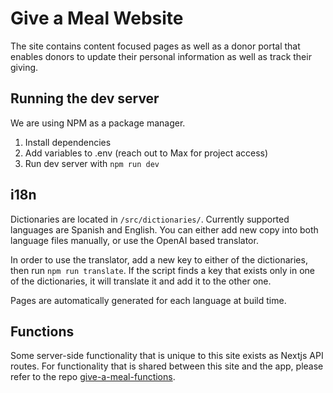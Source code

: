 # Give a Meal Website
The site contains content focused pages as well as a donor portal that enables donors to update their personal information as well as track their giving.

## Running the dev server
We are using NPM as a package manager. 
1. Install dependencies
2. Add variables to .env (reach out to Max for project access)
3. Run dev server with ```npm run dev```

## i18n
Dictionaries are located in ```/src/dictionaries/```. Currently supported languages are Spanish and English. You can either add new copy into both language files manually, or use the OpenAI based translator. 

In order to use the translator, add a new key to either of the dictionaries, then run ```npm run translate```. If the script finds a key that exists only in one of the dictionaries, it will translate it and add it to the other one.

Pages are automatically generated for each language at build time.

## Functions
Some server-side functionality that is unique to this site exists as Nextjs API routes. For functionality that is shared between this site and the app, please refer to the repo [give-a-meal-functions](https://github.com/maxibenner/give-a-meal-functions).